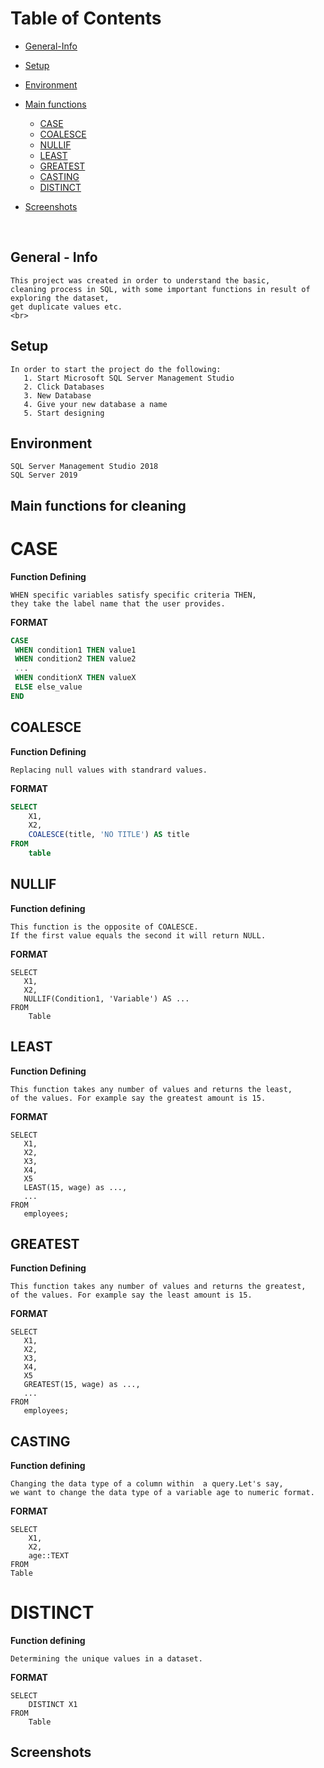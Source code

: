    # Table of Contents
   * [General-Info](general-info)
   * [Setup](setup)
   * [Environment](environment)
   * [Main functions](main)
       * [CASE](case)
      * [COALESCE](coalesce)
      * [NULLIF](nullif)
      * [LEAST](least)
      * [GREATEST](greatest)
      * [CASTING](casting)
      * [DISTINCT](distinct)
    
   * [Screenshots](screenshots)
<br>

## General - Info 

    This project was created in order to understand the basic,
    cleaning process in SQL, with some important functions in result of exploring the dataset,
    get duplicate values etc.
    <br>
    
## Setup
    In order to start the project do the following:
       1. Start Microsoft SQL Server Management Studio
       2. Click Databases
       3. New Database 
       4. Give your new database a name 
       5. Start designing
## Environment
```
SQL Server Management Studio 2018
SQL Server 2019
```
## Main functions for cleaning
CASE
= 
  **Function Defining**
    
    WHEN specific variables satisfy specific criteria THEN,  
    they take the label name that the user provides.
    
   **FORMAT**
   ```SQL
CASE
    WHEN condition1 THEN value1
    WHEN condition2 THEN value2
    ...
    WHEN conditionX THEN valueX
    ELSE else_value
END
```
## COALESCE

  **Function Defining**
    
    Replacing null values with standrard values.
  
 
**FORMAT**
```SQL
SELECT
    X1,
    X2,
    COALESCE(title, 'NO TITLE') AS title
FROM
    table
```

## NULLIF

   **Function defining**
    
    This function is the opposite of COALESCE.
    If the first value equals the second it will return NULL. 
  **FORMAT**
  
    SELECT
       X1,
       X2,
       NULLIF(Condition1, 'Variable') AS ...
    FROM
        Table

## LEAST

  **Function Defining**
    
    This function takes any number of values and returns the least,
    of the values. For example say the greatest amount is 15.
    
   **FORMAT**
    
    SELECT
       X1,
       X2,
       X3,
       X4,
       X5
       LEAST(15, wage) as ...,
       ...
    FROM
       employees;
  
   
## GREATEST     
   
**Function Defining**
    
    This function takes any number of values and returns the greatest,
    of the values. For example say the least amount is 15.
    
   **FORMAT**
    
    SELECT
       X1,
       X2,
       X3,
       X4,
       X5
       GREATEST(15, wage) as ...,
       ...
    FROM
       employees;
       
## CASTING

**Function defining**
    
    Changing the data type of a column within  a query.Let's say,
    we want to change the data type of a variable age to numeric format.
    
**FORMAT**
    
    SELECT
        X1,
        X2,
        age::TEXT
    FROM
    Table
       
DISTINCT
=
**Function defining**
    
    Determining the unique values in a dataset.
    
**FORMAT**    
    
    SELECT
        DISTINCT X1
    FROM
        Table

## Screenshots
